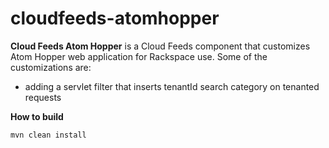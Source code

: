 cloudfeeds-atomhopper
=====================

**Cloud Feeds Atom Hopper**
is a Cloud Feeds component that customizes Atom Hopper web application for Rackspace use.
Some of the customizations are:

* adding a servlet filter that inserts tenantId search category on tenanted requests

**How to build**
```
mvn clean install
```
